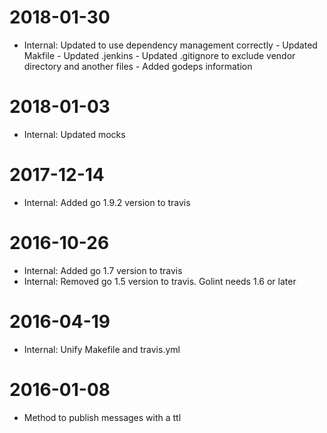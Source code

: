 # 2018-01-30

* Internal: Updated to use dependency management correctly
            - Updated Makfile
            - Updated .jenkins 
            - Updated .gitignore to exclude vendor directory and another files
            - Added godeps information

# 2018-01-03

* Internal: Updated mocks

# 2017-12-14

* Internal: Added go 1.9.2 version to travis

# 2016-10-26

* Internal: Added go 1.7 version to travis
* Internal: Removed go 1.5 version to travis. Golint needs 1.6 or later

# 2016-04-19

* Internal: Unify Makefile and travis.yml

# 2016-01-08

* Method to publish messages with a ttl

